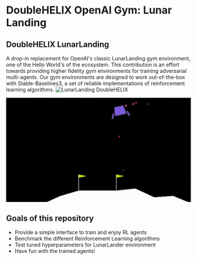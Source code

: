 # DoubleHELIX OpenAI Gym: Lunar Landing

## DoubleHELIX LunarLanding
A drop-in replacement for OpenAI's classic LunarLanding gym environment, one of the Hello World's of the ecosystem. This contribution is an effort towards providing higher fidelity gym environments for training adversarial multi-agents. Our gym environments are designed to work out-of-the-box with Stable-Baselines3, a set of reliable implementations of reinforcement learning algorithms.
![LunarLanding DoubleHELIX](docs/lunarlanding-doublehelix.gif)

![LunarLanding Classic](docs/lunarlanding-classic.gif)

## Goals of this repository
- Provide a simple interface to train and enjoy RL agents
- Benchmark the different Reinforcement Learning algorithms
- Test tuned hyperparameters for LunarLander environment
- Have fun with the trained agents!
